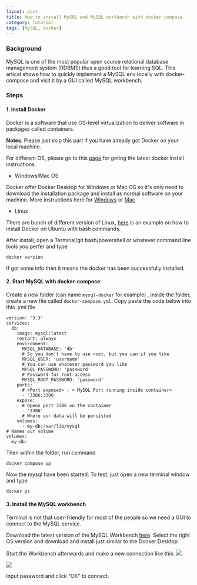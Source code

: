 ```yaml
---
layout: post
title: How to install MySQL and MySQL workbench with docker compose
category: Tutorial
tags: [MySQL, docker]
---
```


### Background
MySQL is one of the most popular open source relational database management system (RDBMS) thus a good tool for learning SQL. This artical shows how to quickly implement a MySQL env locally with docker-compose and visit it by a GUI called MySQL workbench.
<!-- more -->

### Steps
#### 1. Install Docker
Docker is a software that use OS-level virtualization to deliver software in packages called containers.

**Notes**: 
Please just skip this part if you have already got Docker on your local machine.

For different OS, please go to this [page](https://docs.docker.com/get-docker/) for geting the latest docker install instructions.

- Windows/Mac OS

Docker offer Docker Desktop for Windows or Mac OS so it's only need to download the installation package and install as normal software on your machine. More instructions here for [Windows](https://docs.docker.com/desktop/windows/install/) or [Mac](https://docs.docker.com/desktop/mac/install/)

- Linux

There are bunch of different version of Linux, [here](https://docs.docker.com/engine/install/ubuntu/) is an example on how to install Docker on Ubuntu with bash commands.

After install, open a Terminal/git bash/powershell or whatever command line tools you perfer and type
```
docker version
```
If got some info then it means the docker has been successfully installed.


#### 2. Start MySQL with docker-compose

Create a new folder (can name `mysql-docker` for example) , inside the folder, create a new file called `docker-compose.yml`. Copy paste the code below into this .yml file
```
version: '3.3'
services:
  db:
    image: mysql:latest
    restart: always
    environment:
      MYSQL_DATABASE: 'db'
      # So you don't have to use root, but you can if you like
      MYSQL_USER: 'username'
      # You can use whatever password you like
      MYSQL_PASSWORD: 'password'
      # Password for root access
      MYSQL_ROOT_PASSWORD: 'password'
    ports:
      # <Port exposed> : < MySQL Port running inside container>
      - '3306:3306'
    expose:
      # Opens port 3306 on the container
      - '3306'
      # Where our data will be persisted
    volumes:
      - my-db:/var/lib/mysql
# Names our volume
volumes:
  my-db:
```
Then within the folder, run command
```
docker compose up
```
Now the mysql have been started. To test, just open a new terminal window and type
```
docker ps
```


#### 3. Install the MySQL workbench
Terminal is not that user-friendly for most of the people so we need a GUI to connect to the MySQL service.

Download the latest version of the MySQL Workbench [here](https://dev.mysql.com/downloads/workbench/). Select the right OS version and download and install just similar to the Docker Desktop

Start the Workbench afterwards and make a new connection like this:
![](https://miro.medium.com/max/4800/1*VcfoGGvE6rtXsaykGxpvCw.png)

![](https://miro.medium.com/max/4800/1*bcahaA-dWpHd16E-H5kGHg.png)

Input password and click “OK” to connect.